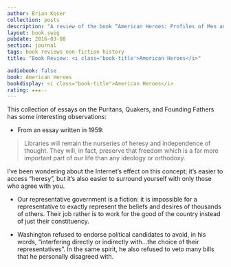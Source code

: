 ```yaml
---
author: Brian Koser
collection: posts
description: "A review of the book “American Heroes: Profiles of Men and Women Who Shaped Early America” by Edmund S. Morgan"
layout: book.swig
pubdate: 2016-03-08
section: journal
tags: book reviews non-fiction history
title: "Book Review: <i class='book-title'>American Heroes</i>"

audiobook: false
book: American Heroes
bookdisplay: <i class="book-title">American Heroes</i> 
rating: ★★★☆☆
---
```

This collection of essays on the Puritans, Quakers, and Founding Fathers has some interesting observations:

- From an essay written in 1959:

> Libraries will remain the nurseries of heresy and independence of thought. They will, in fact, preserve that freedom which is a far more important part of our life than any ideology or orthodoxy.

I’ve been wondering about the Internet’s effect on this concept; it’s easier to access “heresy”, but it’s also easier to surround yourself with only those who agree with you.

- Our representative government is a fiction: it is impossible for a representative to exactly represent the beliefs and desires of thousands of others. Their job rather is to work for the good of the country instead of just their constituency.

- Washington refused to endorse political candidates to avoid, in his words, “interfering directly or indirectly with...the choice of their representatives”. In the same spirit, he also refused to veto many bills that he personally disagreed with.